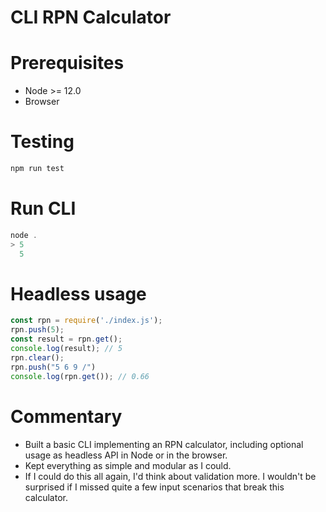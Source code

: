 CLI RPN Calculator
==================

# Prerequisites

* Node >= 12.0
* Browser

# Testing

```js
npm run test
```

# Run CLI

```js
node .
> 5
  5
```

# Headless usage

```js
const rpn = require('./index.js');
rpn.push(5);
const result = rpn.get();
console.log(result); // 5
rpn.clear();
rpn.push("5 6 9 /")
console.log(rpn.get()); // 0.66
```

# Commentary


* Built a basic CLI implementing an RPN calculator, including optional usage as headless API in Node or in the browser.
* Kept everything as simple and modular as I could.
* If I could do this all again, I'd think about validation more. I wouldn't be surprised if I missed quite a few input scenarios that break this calculator.